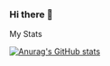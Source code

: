 ### Hi there 👋

My Stats

[![Anurag's GitHub stats](https://github-readme-stats.vercel.app/api?username=felipelfb)](https://github.com/anuraghazra/github-readme-stats)

<!--
**felipelfb/felipelfb** is a ✨ _special_ ✨ repository because its `README.md` (this file) appears on your GitHub profile.

Here are some ideas to get you started:

- 🔭 I’m currently working on ...
- 🌱 I’m currently learning ...
- 👯 I’m looking to collaborate on ...
- 🤔 I’m looking for help with ...
- 💬 Ask me about ...
- 📫 How to reach me: ...
- 😄 Pronouns: ...
- ⚡ Fun fact: ...
-->
